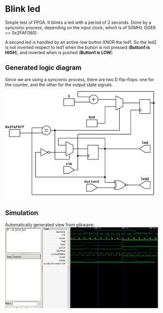 # Blink led
Simple test of FPGA. 
It blinks a led with a period of 2 seconds. Done by a syncronic process, depending on the input clock, which is of 50MHz (50E6 == 0x2FAF080).

A second led is handled by an active-low button XNOR the led1. So the led2 is not inverted respect to led1 when the button is not pressed (**Button1 is HIGH**), and inverted when is pushed (**Button1 is LOW**)

## Generated logic diagram
Since we are using a syncronic process, there are two D flip-flops: one for the counter, and the other for the output state signals.
![logic diagram](doc/blink_led_diagram.svg)

## Simulation
Automatically generated view from gtkwave:
![tb simulation signals view](doc/gtkwave_tb_blink_led.png)

